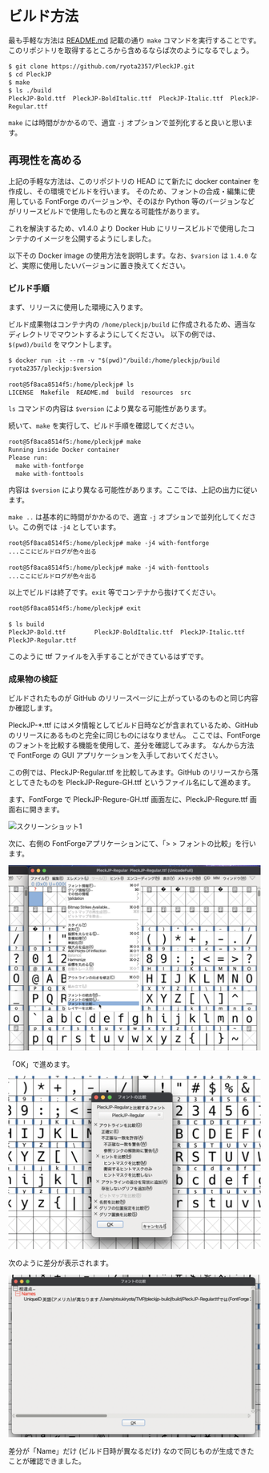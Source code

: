 # ビルド方法

最も手軽な方法は [README.md](./README.md) 記載の通り `make` コマンドを実行することです。
このリポジトリを取得するところから含めるならば次のようになるでしょう。

```console
$ git clone https://github.com/ryota2357/PleckJP.git
$ cd PleckJP
$ make
$ ls ./build
PleckJP-Bold.ttf  PleckJP-BoldItalic.ttf  PleckJP-Italic.ttf  PleckJP-Regular.ttf
```

`make` には時間がかかるので、適宜 `-j` オプションで並列化すると良いと思います。

## 再現性を高める

上記の手軽な方法は、このリポジトリの HEAD にて新たに docker container を作成し、その環境でビルドを行います。
そのため、フォントの合成・編集に使用している FontForge のバージョンや、そのほか Python 等のバージョンなどがリリースビルドで使用したものと異なる可能性があります。

これを解決するため、v1.4.0 より Docker Hub にリリースビルドで使用したコンテナのイメージを公開するようにしました。

以下その Docker image の使用方法を説明します。なお、`$varsion` は `1.4.0` など、実際に使用したいバージョンに置き換えてください。

### ビルド手順

まず、リリースに使用した環境に入ります。

ビルド成果物はコンテナ内の `/home/pleckjp/build` に作成されるため、適当なディレクトリでマウントするようにしてください。
以下の例では、`$(pwd)/build` をマウントします。

```console
$ docker run -it --rm -v "$(pwd)"/build:/home/pleckjp/build ryota2357/pleckjp:$version

root@5f8aca8514f5:/home/pleckjp# ls
LICENSE  Makefile  README.md  build  resources  src
```

`ls` コマンドの内容は `$version` により異なる可能性があります。

続いて、`make` を実行して、ビルド手順を確認してください。

```console
root@5f8aca8514f5:/home/pleckjp# make
Running inside Docker container
Please run:
  make with-fontforge
  make with-fonttools
```

内容は `$version` により異なる可能性があります。ここでは、上記の出力に従います。

`make ..` は基本的に時間がかかるので、適宜 `-j` オプションで並列化してください。この例では `-j4` としています。

```console
root@5f8aca8514f5:/home/pleckjp# make -j4 with-fontforge
...ここにビルドログが色々出る

root@5f8aca8514f5:/home/pleckjp# make -j4 with-fonttools
...ここにビルドログが色々出る
```

以上でビルドは終了です。`exit` 等でコンテナから抜けてください。

```console
root@5f8aca8514f5:/home/pleckjp# exit

$ ls build
PleckJP-Bold.ttf        PleckJP-BoldItalic.ttf  PleckJP-Italic.ttf      PleckJP-Regular.ttf
```

このように ttf ファイルを入手することができているはずです。

### 成果物の検証

ビルドされたものが GitHub のリリースページに上がっているのものと同じ内容か確認します。

PleckJP-*.ttf にはメタ情報としてビルド日時などが含まれているため、GitHub のリリースにあるものと完全に同じものにはなりません。
ここでは、FontForge のフォントを比較する機能を使用して、差分を確認してみます。
なんから方法で FontForge の GUI アプリケーションを入手しておいてください。

この例では、PleckJP-Regular.ttf を比較してみます。GitHub のリリースから落としてきたものを PleckJP-Regure-GH.ttf というファイル名にして進めます。

ます、FontForge で PleckJP-Regure-GH.ttf 画面左に、PleckJP-Regure.ttf 画面右に開きます。

![スクリーンショット1](./images/how-to-buid/open-ttf.png)

次に、右側の FontForgeアプリケーションにて、「> > フォントの比較」を行います。

![スクリーンショット2](./images/how-to-build/font-comp-1.png)

「OK」で進めます。

![スクリーンショット3](./images/how-to-build/font-comp-2.png)

次のように差分が表示されます。

![スクリーンショット4](./images/how-to-build/diff-dialog.png)

差分が「Name」だけ (ビルド日時が異なるだけ) なので同じものが生成できたことが確認できました。
